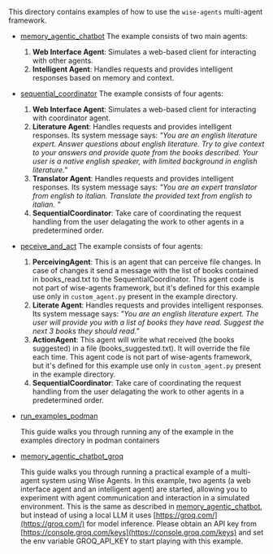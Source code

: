 This directory contains examples of how to use the `wise-agents` multi-agent framework.

* [memory_agentic_chatbot](./memory_agentic_chatbot/README.md)
The example consists of two main agents:

    1. **Web Interface Agent**: Simulates a web-based client for interacting with other agents.
    2. **Intelligent Agent**: Handles requests and provides intelligent responses based on memory and context.
* [sequential_coordinator](./sequential_coordinator/README.md)
The example consists of four agents:

    1. **Web Interface Agent**: Simulates a web-based client for interacting with coordinator agent.
    2. **Literature Agent**: Handles requests and provides intelligent responses. Its system message says: 
    *"You are an english literature expert. Answer questions about english literature. Try to give context to your answers and provide quote from the books described. Your user is a native english speaker, with limited background in english literature."*
    3. **Translator Agent**: Handles requests and provides intelligent responses. Its system message says: 
    *"You are an expert translator from english to italian. Translate the provided text from english to italian. "*
    4. **SequentialCoordinator**: Take care of coordinating the request handling from the user delagating the work to other agents in a predetermined order.

* [peceive_and_act](./perceive_and_act/README.md) 
The example consists of four agents:

    1. **PerceivingAgent**: This is an agent that can perceive file changes. In case of changes it send a message with the list of books contained in books_read.txt to the SequentialCoordinator. This agent code is not part of wise-agents framework, but it's defined for this example use only in `custom_agent.py` present in the example directory.
    2. **Literate Agent**: Handles requests and provides intelligent responses. Its system message says: 
    *"You are an english literature expert. The user will provide you with a list of books they have read. Suggest the next 3 books they should read."*
    3. **ActionAgent**: This agent will write what received (the books suggested) in a file (books_suggested.txt). It will override the file each time. This agent code is not part of wise-agents framework, but it's defined for this example use only in `custom_agent.py` present in the example directory.
    4. **SequentialCoordinator**: Take care of coordinating the request handling from the user delagating the work to other agents in a predetermined order.

* [run_examples_podman](./run_examples_podman/README.md)

    This guide walks you through running any of the example in the examples directory in podman containers

* [memory_agentic_chatbot_groq](./memory_agentic_chatbot_groq/README.md)

    This guide walks you through running a practical example of a multi-agent system using Wise Agents. In this example, two agents (a web interface agent and an intelligent agent) are started, allowing you to experiment with agent communication and interaction in a simulated environment. This is the same as described in [memory_agentic_chatbot](./memory_agentic_chatbot/), but instead of using a local LLM it uses [https://groq.com/](https://groq.com/) for model inference. Please obtain an API key from [https://console.groq.com/keys](https://console.groq.com/keys) and set the env variable GROQ_API_KEY to start playing with this example.